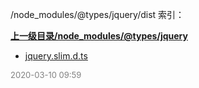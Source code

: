 /node_modules/@types/jquery/dist 索引：


**[上一级目录/node_modules/@types/jquery](/node_modules/@types/jquery/index.md)**

- [jquery.slim.d.ts](/node_modules/@types/jquery/dist/jquery.slim.d.ts)


<font size=2 color='grey'> 2020-03-10 09:59 </font>